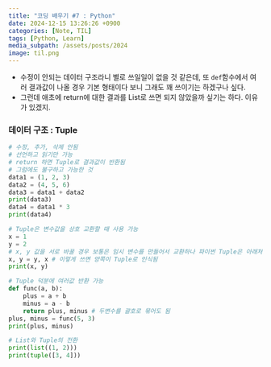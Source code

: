 ```yaml
---
title: "코딩 배우기 #7 : Python"
date: 2024-12-15 13:26:26 +0900
categories: [Note, TIL]
tags: [Python, Learn]
media_subpath: /assets/posts/2024
image: til.png
---
```


- 수정이 안되는 데이터 구조라니 별로 쓰일일이 없을 것 같은데, 또 `def`함수에서 여러 결과값이 나올 경우 기본 형태이다 보니 그래도 꽤 쓰이기는 하겠구나 싶다.
- 그런데 애초에 return에 대한 결과를 List로 쓰면 되지 않았을까 싶기는 하다. 이유가 있겠지.

### 데이터 구조 : Tuple
```python
# 수정, 추가, 삭제 안됨
# 선언하고 읽기만 가능
# return 하면 Tuple로 결과값이 반환됨
# 그럼에도 불구하고 가능한 것
data1 = (1, 2, 3)
data2 = (4, 5, 6)
data3 = data1 + data2
print(data3)
data4 = data1 * 3
print(data4)
```

```python
# Tuple은 변수값을 상호 교환할 때 사용 가능
x = 1
y = 2
# x, y 값을 서로 바꿀 경우 보통은 임시 변수를 만들어서 교환하나 파이썬 Tuple은 아래처럼 처리 가능
x, y = y, x # 이렇게 쓰면 양쪽이 Tuple로 인식됨
print(x, y)
```

```python
# Tuple 덕분에 여러값 반환 가능
def func(a, b):
	plus = a + b
	minus = a - b
	return plus, minus # 두변수를 괄호로 묶어도 됨
plus, minus = func(5, 3)
print(plus, minus)
```

```python
# List와 Tuple의 전환
print(list((1, 2)))
print(tuple([3, 4]))
```